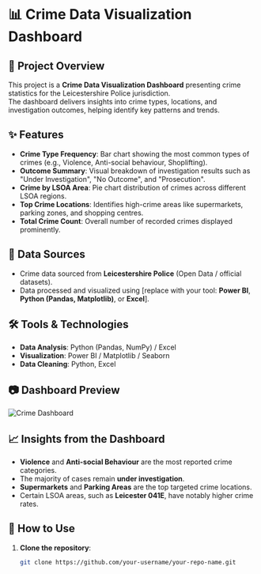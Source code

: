 # 📊 Crime Data Visualization Dashboard

## 📌 Project Overview
This project is a **Crime Data Visualization Dashboard** presenting crime statistics for the Leicestershire Police jurisdiction.  
The dashboard delivers insights into crime types, locations, and investigation outcomes, helping identify key patterns and trends.

## ✨ Features
- **Crime Type Frequency**: Bar chart showing the most common types of crimes (e.g., Violence, Anti-social behaviour, Shoplifting).
- **Outcome Summary**: Visual breakdown of investigation results such as "Under Investigation", "No Outcome", and "Prosecution".
- **Crime by LSOA Area**: Pie chart distribution of crimes across different LSOA regions.
- **Top Crime Locations**: Identifies high-crime areas like supermarkets, parking zones, and shopping centres.
- **Total Crime Count**: Overall number of recorded crimes displayed prominently.

## 📂 Data Sources
- Crime data sourced from **Leicestershire Police** (Open Data / official datasets).
- Data processed and visualized using [replace with your tool: **Power BI**, **Python (Pandas, Matplotlib)**, or **Excel**].

## 🛠️ Tools & Technologies
- **Data Analysis**: Python (Pandas, NumPy) / Excel
- **Visualization**: Power BI / Matplotlib / Seaborn
- **Data Cleaning**: Python, Excel

## 📷 Dashboard Preview
![Crime Dashboard](99f3152d-bd96-4480-9d66-fa7ed7923ffa.png)

## 📈 Insights from the Dashboard
- **Violence** and **Anti-social Behaviour** are the most reported crime categories.
- The majority of cases remain **under investigation**.
- **Supermarkets** and **Parking Areas** are the top targeted crime locations.
- Certain LSOA areas, such as **Leicester 041E**, have notably higher crime rates.

## 🚀 How to Use
1. **Clone the repository**:
   ```bash
   git clone https://github.com/your-username/your-repo-name.git
